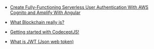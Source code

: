 

- [Create Fully-Functioning Serverless User Authentication With AWS Cognito and Amplify With Angular
](https://medium.com/better-programming/create-a-fully-functioning-user-authentication-with-aws-cognito-and-amplify-with-angular-complete-a3ce58df1b74)

- [What Blockchain really is?
](https://medium.com/@harrish/what-blockchain-really-is-3f22f5b01b85)

- [Getting started with CodeceptJS!
](https://medium.com/@dharshinibaskaran/getting-started-with-codeceptjs-ed66d5f6c3d9)

- [What is JWT (Json web token)
](https://medium.com/@hasangalakdinu/what-is-jwt-json-web-token-2c43381df6c8)
